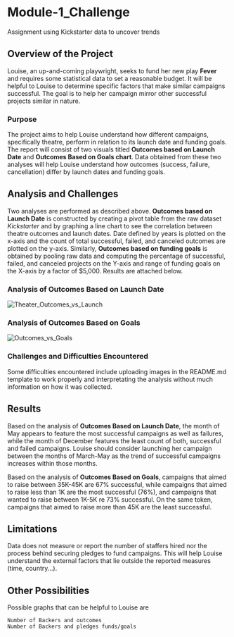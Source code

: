 # Module-1_Challenge
Assignment using Kickstarter data to uncover trends 

## Overview of the Project 
Louise, an up-and-coming playwright, seeks to fund her new play **Fever** and requires some statistical data to set a reasonable budget. It will be helpful to Louise to determine specific factors that make similar campaigns successful. The goal is to help her campaign mirror other successful projects similar in nature. 

### Purpose
The project aims to help Louise understand how different campaigns, specifically theatre, perform in relation to its launch date and funding goals. The report will consist of two visuals titled **Outcomes based on Launch Date** and **Outcomes Based on Goals chart**. Data obtained from these two analyses will help Louise understand how outcomes (success, failure, cancellation) differ by launch dates and funding goals. 

## Analysis and Challenges
Two analyses are performed as described above. **Outcomes based on Launch Date** is constructed by creating a pivot table from the raw dataset *Kickstarter* and by graphing a line chart to see the correlation between theatre outcomes and launch dates. Date defined by years is plotted on the x-axis and the count of total successful, failed, and canceled outcomes are plotted on the y-axis. Similarly, **Outcomes based on funding goals** is obtained by pooling raw data and computing the percentage of successful, failed, and canceled projects on the Y-axis and range of funding goals on the X-axis by a factor of $5,000. Results are attached below.   

### Analysis of Outcomes Based on Launch Date
![Theater_Outcomes_vs_Launch](https://user-images.githubusercontent.com/85447751/139602754-f23295b6-d3d2-4feb-8f8b-5123df9ff267.png)

### Analysis of Outcomes Based on Goals
![Outcomes_vs_Goals](https://user-images.githubusercontent.com/85447751/139602788-b5a6ae08-86ec-4369-8c1e-9082890d6d69.png)

### Challenges and Difficulties Encountered
Some difficulties encountered include uploading images in the README.md template to work properly and interpretating the analysis without much information on how it was collected. 

## Results
Based on the analysis of **Outcomes Based on Launch Date**, the month of May appears to feature the most successful campaigns as well as failures, while the month of December features the least count of both, successful and failed campaigns. Louise should consider launching her campaign between the months of March-May as the trend of successful campaigns increases within those months. 

Based on the analysis of **Outcomes Based on Goals**, campaigns that aimed to raise between 35K-45K are 67% successful, while campaigns that aimed to raise less than 1K are the most successful (76%), and campaigns that wanted to raise between 1K-5K re 73% successful. On the same token, campaigns that aimed to raise more than 45K are the least successful. 

## Limitations
Data does not measure or report the number of staffers hired nor the process behind securing pledges to fund campaigns. This will help Louise understand the external factors that lie outside the reported measures (time, country...). 

## Other Possibilities 
Possible graphs that can be helpful to Louise are 
```
Number of Backers and outcomes 
Number of Backers and pledges funds/goals
```



